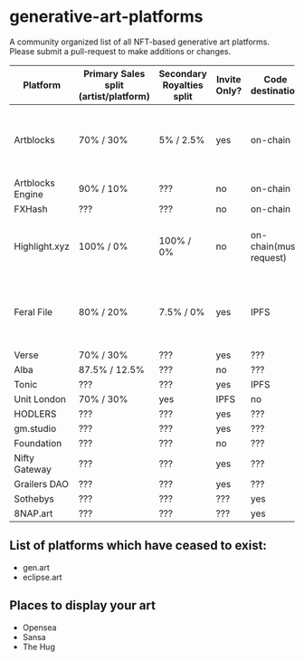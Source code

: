 # generative-art-platforms
A community organized list of all NFT-based generative art platforms. Please submit a pull-request to make additions or changes.



| Platform | Primary Sales split (artist/platform) | Secondary Royalties split | Invite Only? | Code destination | Secondary Marketplace | URL | Twitter/X | Notes|
| - | - | - | - | - | - | - | - | - |
| Artblocks  | 70% / 30%  | 5% / 2.5% | yes | on-chain | yes | [link](https://www.artblocks.io) | ??? | Application required, projects are either "curated" or "presents" |
| Artblocks Engine | 90% / 10% | ??? | no | on-chain | no | [link](https://www.artblocksengine.io/) | ??? | DIY version of Artblocks |
| FXHash | ??? | ??? | no | on-chain | yes | [link](https://www.fxhash.com) | ??? | - |
| Highlight.xyz | 100% / 0% | 100% / 0% | no | on-chain(must request) | no | [link](https://www.highlight.xyz) | ??? | Platform charges buyers small fee instead of artists |
| Feral File | 80% / 20% | 7.5% / 0% | yes | IPFS | no | [link](https://www.feralfile.com) | ??? | Has "exhibitions" which are curated by invited individuals |
| Verse | 70% / 30% | ??? | yes | ??? | yes | [link](https://www.verse.works) | - | - |
| Alba | 87.5% / 12.5% | ??? | no | ??? | ??? | [link](https://www.alba.art/) | ??? | ??? | - |
| Tonic | ??? | ??? | yes | IPFS | yes | [link](https://www.tonic.xyz) | ??? | - |
| Unit London | 70% / 30% | yes | IPFS | no | [link](https://www.unitlondon.com) | ??? | ??? | ??? | - |
| HODLERS | ??? | ??? | yes | ??? | ??? | ??? | ??? | ??? | - |
| gm.studio | ??? | ??? | yes | ??? | ??? | ??? | ??? | ??? | - |
| Foundation | ??? | ??? | no | ??? | ??? | ??? | ??? | ??? | - |
| Nifty Gateway | ??? | ??? | yes | ??? | ??? | ??? | ??? | ??? | - |
| Grailers DAO | ??? | ??? | yes | ??? | ??? | ??? | ??? | ??? | - |
| Sothebys | ??? | ??? | ??? | yes | ??? | ??? | ??? | ??? | - |
| 8NAP.art | ??? | ??? | ??? | yes | ??? | ??? | ??? | ??? | - |


## List of platforms which have ceased to exist:
- gen.art
- eclipse.art

## Places to display your art
- Opensea
- Sansa
- The Hug
